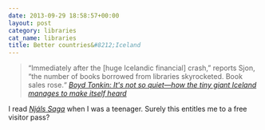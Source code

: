```yaml
---
date: 2013-09-29 18:58:57+00:00
layout: post
category: libraries
cat_name: libraries
title: Better countries&#8212;Iceland
---
```


> &#8220;Immediately after the &#91;huge Icelandic financial&#93; crash,&#8221; reports Sjon, &#8220;the number of books borrowed from libraries skyrocketed. Book sales rose.&#8220; <cite><a href="http://www.independent.co.uk/arts-entertainment/books/features/boyd-tonkin-its-not-so-quiet--how-the-tiny-giant-iceland-manages-to-make-itself-heard-8841776.html">Boyd Tonkin: It's not so quiet&#8212;how the tiny giant Iceland manages to make itself heard</a></cite>

I read <cite><a href="http://en.wikipedia.org/wiki/Nj%C3%A1ls_saga">Njáls Saga</a></cite> when I was a teenager. Surely this entitles me to a free visitor pass?
